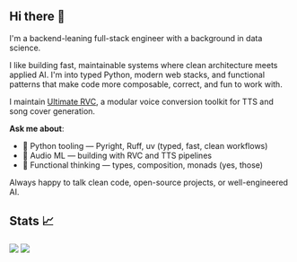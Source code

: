 ## Hi there 👋
I'm a backend-leaning full-stack engineer with a background in data science.

I like building fast, maintainable systems where clean architecture meets applied AI. I'm into typed Python, modern web stacks, and functional patterns that make code more composable, correct, and fun to work with.

I maintain [Ultimate RVC](https://github.com/JackismyShephard/ultimate-rvc), a modular voice conversion toolkit for TTS and song cover generation.

**Ask me about**:

- 🐍 Python tooling — Pyright, Ruff, uv (typed, fast, clean workflows)
- 🎵  Audio ML — building with RVC and TTS pipelines
- 🧠 Functional thinking — types, composition, monads (yes, those)

Always happy to talk clean code, open-source projects, or well-engineered AI.
  
## Stats 📈
<a href="https://github.com/anuraghazra/github-readme-stats"><img align="center" src="https://github-readme-stats.vercel.app/api?username=JackismyShephard&show_icons=true&include_all_commits=true&theme=default&hide_border=true" /></a> <a href="https://github.com/anuraghazra/github-readme-stats"><img align="center" src="https://github-readme-stats.vercel.app/api/top-langs/?size_weight=0.5&count_weight=0.5&username=JackismyShephard&layout=compact&theme=default&hide_border=true&hide=Jupyter%20Notebook&exclude_repo="/></a>

<!--
**JackismyShephard/JackismyShephard** is a ✨ _special_ ✨ repository because its `README.md` (this file) appears on your GitHub profile.

Here are some ideas to get you started:

- 🔭 I’m currently working on ...
- 🌱 I’m currently learning ...
- 👯 I’m looking to collaborate on ...
- 🤔 I’m looking for help with ...
- 💬 Ask me about ...
- 📫 How to reach me: ...
- ⚡ Fun fact: ...
-->
